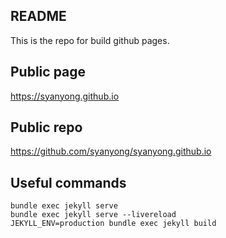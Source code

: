 ## README
This is the repo for build github pages.

## Public page
https://syanyong.github.io

## Public repo
https://github.com/syanyong/syanyong.github.io

## Useful commands
```
bundle exec jekyll serve
bundle exec jekyll serve --livereload
JEKYLL_ENV=production bundle exec jekyll build
```


